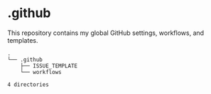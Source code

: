 # .github

This repository contains my global GitHub settings, workflows, and templates.

<!-- readme-tree start -->
```
.
└── .github
    ├── ISSUE_TEMPLATE
    └── workflows

4 directories
```
<!-- readme-tree end -->
